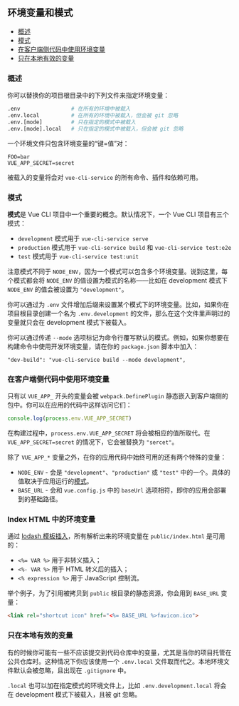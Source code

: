 ## 环境变量和模式

- [概述](#概述)
- [模式](#模式)
- [在客户端侧代码中使用环境变量](#在客户端侧代码中使用环境变量)
- [只在本地有效的变量](#只在本地有效的变量)

### 概述

你可以替换你的项目根目录中的下列文件来指定环境变量：

``` sh
.env                # 在所有的环境中被载入
.env.local          # 在所有的环境中被载入，但会被 git 忽略
.env.[mode]         # 只在指定的模式中被载入
.env.[mode].local   # 只在指定的模式中被载入，但会被 git 忽略
```

一个环境文件只包含环境变量的“键=值”对：

```
FOO=bar
VUE_APP_SECRET=secret
```

被载入的变量将会对 `vue-cli-service` 的所有命令、插件和依赖可用。

### 模式

**模式**是 Vue CLI 项目中一个重要的概念。默认情况下，一个 Vue CLI 项目有三个模式：

- `development` 模式用于 `vue-cli-service serve`
- `production` 模式用于 `vue-cli-service build` 和 `vue-cli-service test:e2e`
- `test` 模式用于 `vue-cli-service test:unit`

注意模式不同于 `NODE_ENV`，因为一个模式可以包含多个环境变量。说到这里，每个模式都会将 `NODE_ENV` 的值设置为模式的名称——比如在 development 模式下 `NODE_ENV` 的值会被设置为 `"development"`。

你可以通过为 `.env` 文件增加后缀来设置某个模式下的环境变量。比如，如果你在项目根目录创建一个名为 `.env.development` 的文件，那么在这个文件里声明过的变量就只会在 development 模式下被载入。

你可以通过传递 `--mode` 选项标记为命令行覆写默认的模式。例如，如果你想要在构建命令中使用开发环境变量，请在你的 `package.json` 脚本中加入：

```
"dev-build": "vue-cli-service build --mode development",
```

### 在客户端侧代码中使用环境变量

只有以 `VUE_APP_` 开头的变量会被 `webpack.DefinePlugin` 静态嵌入到客户端侧的包中。你可以在应用的代码中这样访问它们：

``` js
console.log(process.env.VUE_APP_SECRET)
```

在构建过程中，`process.env.VUE_APP_SECRET` 将会被相应的值所取代。在 `VUE_APP_SECRET=secret` 的情况下，它会被替换为 `"sercet"`。

除了 `VUE_APP_*` 变量之外，在你的应用代码中始终可用的还有两个特殊的变量：

- `NODE_ENV` - 会是 `"development"`、`"production"` 或 `"test"` 中的一个。具体的值取决于应用运行的[模式](#模式)。
- `BASE_URL` - 会和 `vue.config.js` 中的 `baseUrl` 选项相符，即你的应用会部署到的基础路径。

### Index HTML 中的环境变量

通过 [lodash 模板插入](https://lodash.com/docs/4.17.5#template)，所有解析出来的环境变量在 `public/index.html` 是可用的：

- `<%= VAR %>` 用于非转义插入；
- `<%- VAR %>` 用于 HTML 转义后的插入；
- `<% expression %>` 用于 JavaScript 控制流。

举个例子，为了引用被拷贝到 `public` 根目录的静态资源，你会用到 `BASE_URL` 变量：

``` html
<link rel="shortcut icon" href="<%= BASE_URL %>favicon.ico">
```

### 只在本地有效的变量

有的时候你可能有一些不应该提交到代码仓库中的变量，尤其是当你的项目托管在公共仓库时。这种情况下你应该使用一个 `.env.local` 文件取而代之。本地环境文件默认会被忽略，且出现在 `.gitignore` 中。

`.local` 也可以加在指定模式的环境文件上，比如 `.env.development.local` 将会在 development 模式下被载入，且被 git 忽略。
